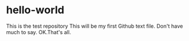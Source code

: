 # hello-world
This is the test repository
This will be my first Github text file. Don't have much to say. OK.That's all. 
